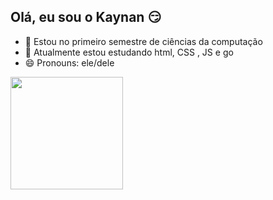 ## Olá, eu sou o Kaynan 😏


- 🔭 Estou no primeiro semestre de ciências da computação
- 🌱 Atualmente estou estudando html, CSS , JS e go
- 😄 Pronouns: ele/dele 

<div>
  <a href="https://github.com/KaynanSouza">
  <img height="180em" src="https://github-readme-stats.vercel.app/api?username=KaynanSouza&show_icons=true&theme=dark&include_all_commits=true&count_private=true"/>
</div>

